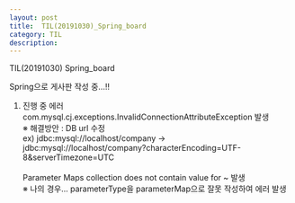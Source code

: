 ```yaml
---
layout: post
title:  TIL(20191030)_Spring_board
category: TIL 
description: 
---
```


TIL(20191030) <span class="red">Spring_board</span>
<br>

Spring으로 게사판 작성 중...!!
  1. 진행 중 에러<br>
  <span class="blue">com.mysql.cj.exceptions.InvalidConnectionAttributeException</span> 발생<br>
  ※ 해결방안 : DB url 수정<br>
      ex) jdbc:mysql://localhost/company -> <br>
          jdbc:mysql://localhost/company?<span class="red">characterEncoding=UTF-8&amp;serverTimezone=UTC</span><br>
      <br>
  <span class="blue">Parameter Maps collection does not contain value for ~</span> 발생<br>
  ※ 나의 경우... parameterType을 parameterMap으로 잘못 작성하여 에러 발생
    
<br>

